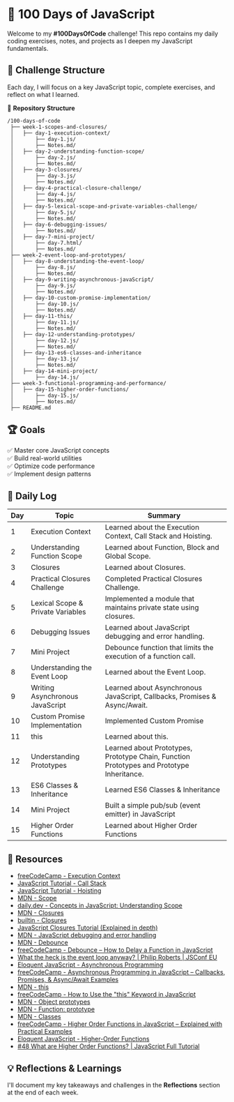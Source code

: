# 🚀 100 Days of JavaScript

Welcome to my **#100DaysOfCode** challenge! This repo contains my daily coding exercises, notes, and projects as I deepen my JavaScript fundamentals.

## 📅 Challenge Structure

Each day, I will focus on a key JavaScript topic, complete exercises, and reflect on what I learned.

📂 **Repository Structure**

```
/100-days-of-code
 ├── week-1-scopes-and-closures/
 │   ├── day-1-execution-context/
 │       ├── day-1.js/
 │       ├── Notes.md/
 │   ├── day-2-understanding-function-scope/
 │       ├── day-2.js/
 │       ├── Notes.md/
 │   ├── day-3-closures/
 │       ├── day-3.js/
 │       ├── Notes.md/
 │   ├── day-4-practical-closure-challenge/
 │       ├── day-4.js/
 │       ├── Notes.md/
 │   ├── day-5-lexical-scope-and-private-variables-challenge/
 │       ├── day-5.js/
 │       ├── Notes.md/
 │   ├── day-6-debugging-issues/
 │       ├── Notes.md/
 │   ├── day-7-mini-project/
 │       ├── day-7.html/
 │       ├── Notes.md/
 ├── week-2-event-loop-and-prototypes/
 │   ├── day-8-understanding-the-event-loop/
 │       ├── day-8.js/
 │       ├── Notes.md/
 │   ├── day-9-writing-asynchronous-javaScript/
 │       ├── day-9.js/
 │       ├── Notes.md/
 │   ├── day-10-custom-promise-implementation/
 │       ├── day-10.js/
 │       ├── Notes.md/
 │   ├── day-11-this/
 │       ├── day-11.js/
 │       ├── Notes.md/
 │   ├── day-12-understanding-prototypes/
 │       ├── day-12.js/
 │       ├── Notes.md/
 │   ├── day-13-es6-classes-and-inheritance
 │       ├── day-13.js/
 │       ├── Notes.md/
 │   ├── day-14-mini-project/
 │       ├── day-14.js/
 ├── week-3-functional-programming-and-performance/
 │   ├── day-15-higher-order-functions/
 │       ├── day-15.js/
 │       ├── Notes.md/
 ├── README.md
```

## 🏆 Goals

✅ Master core JavaScript concepts  
✅ Build real-world utilities  
✅ Optimize code performance  
✅ Implement design patterns

## 📖 Daily Log

| Day | Topic                             | Summary                                                                                   |
| --- | --------------------------------- | ----------------------------------------------------------------------------------------- |
| 1   | Execution Context                 | Learned about the Execution Context, Call Stack and Hoisting.                             |
| 2   | Understanding Function Scope      | Learned about Function, Block and Global Scope.                                           |
| 3   | Closures                          | Learned about Closures.                                                                   |
| 4   | Practical Closures Challenge      | Completed Practical Closures Challenge.                                                   |
| 5   | Lexical Scope & Private Variables | Implemented a module that maintains private state using closures.                         |
| 6   | Debugging Issues                  | Learned about JavaScript debugging and error handling.                                    |
| 7   | Mini Project                      | Debounce function that limits the execution of a function call.                           |
| 8   | Understanding the Event Loop      | Learned about the Event Loop.                                                             |
| 9   | Writing Asynchronous JavaScript   | Learned about Asynchronous JavaScript, Callbacks, Promises & Async/Await.                 |
| 10  | Custom Promise Implementation     | Implemented Custom Promise                                                                |
| 11  | this                              | Learned about this.                                                                       |
| 12  | Understanding Prototypes          | Learned about Prototypes, Prototype Chain, Function Prototypes and Prototype Inheritance. |
| 13  | ES6 Classes & Inheritance         | Learned ES6 Classes & Inheritance                                                         |
| 14  | Mini Project                      | Built a simple pub/sub (event emitter) in JavaScript                                      |
| 15  | Higher Order Functions            | Learned about Higher Order Functions                                                      |

## 🔗 Resources

- [freeCodeCamp - Execution Context](https://www.freecodecamp.org/news/how-javascript-works-behind-the-scene-javascript-execution-context/)
- [JavaScript Tutorial - Call Stack](https://www.javascripttutorial.net/javascript-call-stack/)
- [JavaScript Tutorial - Hoisting](https://www.javascripttutorial.net/javascript-hoisting/)
- [MDN - Scope](https://developer.mozilla.org/en-US/docs/Glossary/Scope)
- [daily.dev - Concepts in JavaScript: Understanding Scope](https://daily.dev/blog/concepts-in-javascript-understanding-scope#:~:text=Function%20Scope%3A%20Variables%20declared%20within,variables%20of%20their%20outer%20functions.)
- [MDN - Closures](https://developer.mozilla.org/en-US/docs/Web/JavaScript/Guide/Closures)
- [builtin - Closures](https://builtin.com/articles/javascript-closures)
- [JavaScript Closures Tutorial (Explained in depth)](https://www.youtube.com/watch?v=aHrvi2zTlaU)
- [MDN - JavaScript debugging and error handling](https://developer.mozilla.org/en-US/docs/Learn_web_development/Core/Scripting/Debugging_JavaScript)
- [MDN - Debounce](https://developer.mozilla.org/en-US/docs/Glossary/Debounce)
- [freeCodeCamp - Debounce – How to Delay a Function in JavaScript](https://www.freecodecamp.org/news/javascript-debounce-example/)
- [What the heck is the event loop anyway? | Philip Roberts | JSConf EU](https://www.youtube.com/watch?v=8aGhZQkoFbQ)
- [Eloquent JavaScript - Asynchronous Programming](https://eloquentjavascript.net/11_async.html)
- [freeCodeCamp - Asynchronous Programming in JavaScript – Callbacks, Promises, & Async/Await Examples](https://www.freecodecamp.org/news/asynchronous-programming-in-javascript-examples/)
- [MDN - this](https://developer.mozilla.org/en-US/docs/Web/JavaScript/Reference/Operators/this)
- [freeCodeCamp - How to Use the "this" Keyword in JavaScript](https://www.freecodecamp.org/news/the-this-keyword-in-javascript/)
- [MDN - Object prototypes](https://developer.mozilla.org/en-US/docs/Learn_web_development/Extensions/Advanced_JavaScript_objects/Object_prototypes)
- [MDN - Function: prototype](https://developer.mozilla.org/en-US/docs/Web/JavaScript/Reference/Global_Objects/Function/prototype)
- [MDN - Classes](https://developer.mozilla.org/en-US/docs/Web/JavaScript/Reference/Classes)
- [freeCodeCamp - Higher Order Functions in JavaScript – Explained with Practical Examples](https://www.freecodecamp.org/news/higher-order-functions-in-javascript-explained/)
- [Eloquent JavaScript - Higher-Order Functions](https://eloquentjavascript.net/05_higher_order.html)
- [#48 What are Higher Order Functions? | JavaScript Full Tutorial](https://www.youtube.com/watch?v=9E8Ih8sVy3M&t=389s)

## 💡 Reflections & Learnings

I'll document my key takeaways and challenges in the **Reflections** section at the end of each week.
